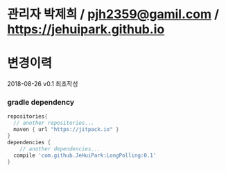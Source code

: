 # 관리자 박제희 / pjh2359@gamil.com / https://jehuipark.github.io
# 변경이력
2018-08-26 v0.1 최초작성


### gradle dependency 
``` groovy
repositories{
  // another repositories...
  maven { url "https://jitpack.io" }
}
dependencies {
	// another dependencies...
  compile 'com.github.JeHuiPark:LongPolling:0.1'
}
```
